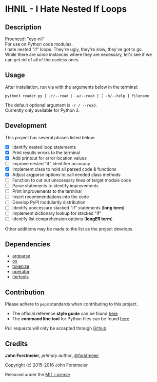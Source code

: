 # IHNIL - I Hate Nested If Loops

## Description

Prounced: "eye-nil"  
For use on Python code modules.  
I hate nested "if" loops. They're ugly, they're slow, they've got to go.  
While there are *some* instances where they are necessary, let's see if we  
can get rid of all of the useless ones.  

## Usage

After installation, run via with the arguments below in the terminal:  

```
python3 reader.py [ -r/--read | -w/--read ] [ -h/--help ] filename  
```  

The default optional argument is ` -r / --read `.  
Currently only available for Python 3.  

## Development

This project has several phases listed below:  
- [X] Identify nested loop statements
- [X] Print results errors to the terminal
- [X] Add printout for error location values
- [ ] Improve nested "if" identifier accuracy
- [X] Implement class to hold all parsed code & functions
- [X] Adjust argparse options to call needed class methods
- [ ] Function to cut out unecessary lines of target module code
- [ ] Parse statements to identify improvements
- [ ] Print improvements to the terminal
- [ ] Insert recommendations into the code
- [ ] Develop PyPI modularity distribution
- [ ] Identify unecessary stacked "if" statements (**long term**)
- [ ] Implement dictionary lookup for stacked "if"
- [ ] Identify list comprehension options (**longER term**)

Other additions may be made to the list as the project develops.  

## Dependencies

- [argparse](https://docs.python.org/3.4/library/argparse.html#module-argparse)
- [os](https://docs.python.org/3.4/library/os.html#module-os)
- [tokenize](https://docs.python.org/3.4/library/tokenize.html#module-tokenize)
- [operator](https://docs.python.org/3.4/library/operator.html#module-operator)
- [itertools](https://docs.python.org/3.4/library/itertools.html#module-itertools)

## Contribution

Please adhere to ` pep8 ` standards when contributing to this project.  
- The official reference **style guide** can be found [here](https://www.python.org/dev/peps/pep-0008/)  
- The **command line tool** for Python files can be found [here](https://pypi.python.org/pypi/pep8)  

Pull requests will only be accepted through [Github](https://github.com/)  

## Credits

**John Forstmeier**, *primary author*, [@forstmeier](https://github.com/forstmeier)  

Copyright (c) 2015-2016 John Forstmeier  

Released under the [MIT License](https://github.com/forstmeier/pythonistics/blob/master/LICENSE.txt)  
